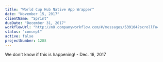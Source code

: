 ```yaml
---
title: "World Cup Hub Native App Wrapper"
date: "November 15, 2017"
clientName: "Sprint"
dueDate: "December 31, 2017"
workflowUrl: "http://m8.companyworkflow.com/#/messages/539104?scrollTo=1657486&"
status: "concept"
active: false
projectNumber: 1288
---
```


We don't know if this is happening! - Dec. 18, 2017